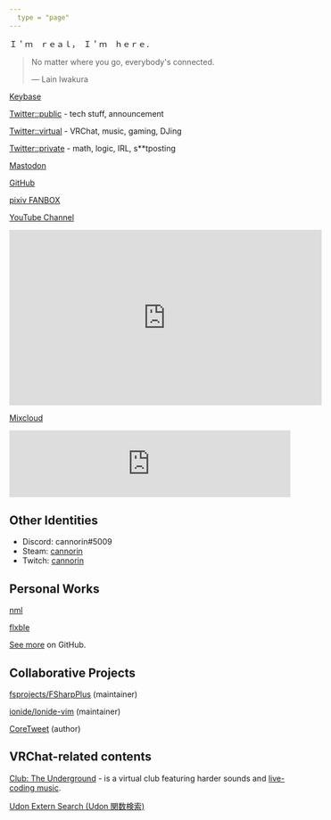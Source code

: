 ```yaml
---
  type = "page"
---
```


Ｉ＇ｍ　ｒｅａｌ，　Ｉ＇ｍ　ｈｅｒｅ．

> No matter where you go, everybody's connected.
>
> ―  Lain Iwakura

[Keybase](https://keybase.io/cannorin)

[Twitter::public](https://twitter.com/cannorin_pub) - tech stuff, announcement

[Twitter::virtual](https://twitter.com/cannorin_vrc) - VRChat, music, gaming, DJing

[Twitter::private](https://twitter.com/cannorin) - math, logic, IRL, s\*\*tposting

[Mastodon](https://mstdn.maud.io/@alice)

[GitHub](https://github.com/cannorin)

[pixiv FANBOX](https://www.pixiv.net/fanbox/creator/14529027)

[YouTube Channel](https://www.youtube.com/channel/UCdn-oJLjK6hPaw0ttsPeLBA)

<iframe width="560" height="315" src="https://www.youtube.com/embed/videoseries?list=PLrylRy5cg4LDmFBnxoCfgXyY0W_EH6uuf" frameborder="0" allow="accelerometer; autoplay; encrypted-media; gyroscope; picture-in-picture" allowfullscreen></iframe>

[Mixcloud](https://www.mixcloud.com/cannorin/)

<iframe width="100%" height="120" src="https://www.mixcloud.com/widget/iframe/?hide_cover=1&light=1&feed=%2Fcannorin%2F" frameborder="0" ></iframe>

## Other Identities

* Discord: cannorin\#5009
* Steam: [cannorin](https://steamcommunity.com/id/cannorin)
* Twitch: [cannorin](https://www.twitch.tv/cannorin)

## Personal Works

[nml](https://github.com/cannorin/nml)

[flxble](https://github.com/cannorin/flxble)

[See more](https://github.com/cannorin?tab=repositories) on GitHub.

## Collaborative Projects

[fsprojects/FSharpPlus](https://github.com/fsprojects/FSharpPlus) (maintainer)

[ionide/Ionide-vim](https://github.com/ionide/Ionide-vim) (maintainer)

[CoreTweet](https://coretweet.github.io) (author)

## VRChat-related contents

[Club: The Underground](./the-underground/) - is a virtual club featuring harder sounds and [live-coding music](https://en.wikipedia.org/wiki/Live_coding).

[Udon Extern Search (Udon 関数検索)](./UdonExternSearch/)

